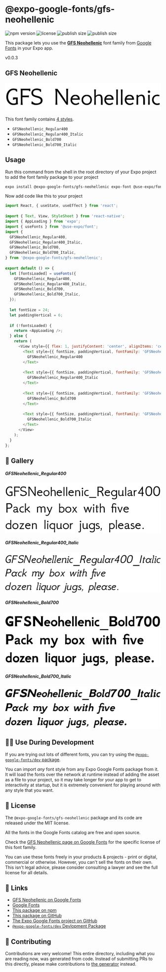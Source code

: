 # @expo-google-fonts/gfs-neohellenic

![npm version](https://flat.badgen.net/npm/v/@expo-google-fonts/gfs-neohellenic)
![license](https://flat.badgen.net/github/license/expo/google-fonts)
![publish size](https://flat.badgen.net/packagephobia/install/@expo-google-fonts/gfs-neohellenic)
![publish size](https://flat.badgen.net/packagephobia/publish/@expo-google-fonts/gfs-neohellenic)

This package lets you use the [**GFS Neohellenic**](https://fonts.google.com/specimen/GFS+Neohellenic) font family from [Google Fonts](https://fonts.google.com/) in your Expo app.

v0.0.3

## GFS Neohellenic

![GFS Neohellenic](./font-family.png)

This font family contains [4 styles](#-gallery).

- `GFSNeohellenic_Regular400`
- `GFSNeohellenic_Regular400_Italic`
- `GFSNeohellenic_Bold700`
- `GFSNeohellenic_Bold700_Italic`

## Usage

Run this command from the shell in the root directory of your Expo project to add the font family package to your project
```sh
expo install @expo-google-fonts/gfs-neohellenic expo-font @use-expo/font
```

Now add code like this to your project
```js
import React, { useState, useEffect } from 'react';

import { Text, View, StyleSheet } from 'react-native';
import { AppLoading } from 'expo';
import { useFonts } from '@use-expo/font';
import {
  GFSNeohellenic_Regular400,
  GFSNeohellenic_Regular400_Italic,
  GFSNeohellenic_Bold700,
  GFSNeohellenic_Bold700_Italic,
} from '@expo-google-fonts/gfs-neohellenic';

export default () => {
  let [fontsLoaded] = useFonts({
    GFSNeohellenic_Regular400,
    GFSNeohellenic_Regular400_Italic,
    GFSNeohellenic_Bold700,
    GFSNeohellenic_Bold700_Italic,
  });

  let fontSize = 24;
  let paddingVertical = 6;

  if (!fontsLoaded) {
    return <AppLoading />;
  } else {
    return (
      <View style={{ flex: 1, justifyContent: 'center', alignItems: 'center' }}>
        <Text style={{ fontSize, paddingVertical, fontFamily: 'GFSNeohellenic_Regular400' }}>
          GFSNeohellenic_Regular400
        </Text>

        <Text style={{ fontSize, paddingVertical, fontFamily: 'GFSNeohellenic_Regular400_Italic' }}>
          GFSNeohellenic_Regular400_Italic
        </Text>

        <Text style={{ fontSize, paddingVertical, fontFamily: 'GFSNeohellenic_Bold700' }}>
          GFSNeohellenic_Bold700
        </Text>

        <Text style={{ fontSize, paddingVertical, fontFamily: 'GFSNeohellenic_Bold700_Italic' }}>
          GFSNeohellenic_Bold700_Italic
        </Text>
      </View>
    );
  }
};

```

## 🔡 Gallery

##### GFSNeohellenic_Regular400
![GFSNeohellenic_Regular400](./bd8b39a679957cee00c5e50a23c2e6d3d6ba8d207873672a245c1de120f75028.ttf.png)

##### GFSNeohellenic_Regular400_Italic
![GFSNeohellenic_Regular400_Italic](./44d41c717d709e6a615d33a24a85f8bd9bb4eff83466d4fafb85844a41ac142b.ttf.png)

##### GFSNeohellenic_Bold700
![GFSNeohellenic_Bold700](./07ff63886ca5101d1a9bc31d7fb3f8dba0dfe2b725183cfb5349444e2ad8d4ad.ttf.png)

##### GFSNeohellenic_Bold700_Italic
![GFSNeohellenic_Bold700_Italic](./3317aac2c90d40a458f2817b4d514af6fa109becec2a0735a3415f2fda7a4603.ttf.png)


## 👩‍💻 Use During Development

If you are trying out lots of different fonts, you can try using the [`@expo-google-fonts/dev` package](https://github.com/expo/google-fonts/tree/master/font-packages/dev#readme).

You can import *any* font style from any Expo Google Fonts package from it. It will load the fonts
over the network at runtime instead of adding the asset as a file to your project, so it may take longer
for your app to get to interactivity at startup, but it is extremely convenient
for playing around with any style that you want.

## 📖 License

The `@expo-google-fonts/gfs-neohellenic` package and its code are released under the MIT license.

All the fonts in the Google Fonts catalog are free and open source.

Check the [GFS Neohellenic page on Google Fonts](https://fonts.google.com/specimen/GFS+Neohellenic) for the specific license of this font family.

You can use these fonts freely in your products & projects - print or digital, commercial or otherwise. However, you can't sell the fonts on their own. This isn't legal advice, please consider consulting a lawyer and see the full license for all details.

## 🔗 Links

- [GFS Neohellenic on Google Fonts](https://fonts.google.com/specimen/GFS+Neohellenic)
- [Google Fonts](https://fonts.google.com/)
- [This package on npm](https://www.npmjs.com/package/@expo-google-fonts/gfs-neohellenic)
- [This package on GitHub](https://github.com/expo/google-fonts/tree/master/font-packages/gfs-neohellenic)
- [The Expo Google Fonts project on GitHub](https://github.com/expo/google-fonts)
- [`@expo-google-fonts/dev` Devlopment Package](https://github.com/expo/google-fonts/tree/master/font-packages/dev)


## 🤝 Contributing

Contributions are very welcome! This entire directory, including what you are reading now, was generated from code. Instead of submitting PRs to this directly, please make contributions to [the generator](https://github.com/expo/google-fonts/tree/master/packages/generator) instead.
